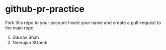 # github-pr-practice
Fork this repo to your account
Insert your name and create a pull-request to the main repo.

1. Gaurav Shah
2. Neerajan SUbedi

